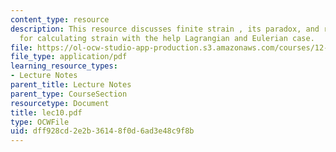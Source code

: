 ```yaml
---
content_type: resource
description: This resource discusses finite strain , its paradox, and reference frame
  for calculating strain with the help Lagrangian and Eulerian case.
file: https://ol-ocw-studio-app-production.s3.amazonaws.com/courses/12-520-geodynamics-fall-2006/dff928cd2e2b36148f0d6ad3e48c9f8b_lec10.pdf
file_type: application/pdf
learning_resource_types:
- Lecture Notes
parent_title: Lecture Notes
parent_type: CourseSection
resourcetype: Document
title: lec10.pdf
type: OCWFile
uid: dff928cd-2e2b-3614-8f0d-6ad3e48c9f8b
---
```

